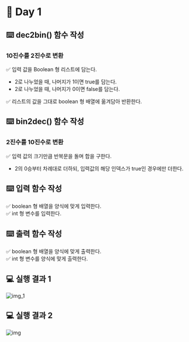 # 📅 Day 1
## ⌨️ dec2bin() 함수 작성
### 10진수를 2진수로 변환
✅ 입력 값을 Boolean 형 리스트에 담는다.
  - 2로 나누었을 때, 나머지가 1이면 true를 담는다.
  - 2로 나누었을 때, 나머지가 0이면 false를 담는다.

✅ 리스트의 값을 그대로 boolean 형 배열에 옮겨담아 반환한다.

## ⌨️ bin2dec() 함수 작성
### 2진수를 10진수로 변환
✅ 입력 값의 크기만큼 반복문을 돌며 합을 구한다.
  - 2의 0승부터 차례대로 더하되, 입력값의 해당 인덱스가 true인 경우에만 더한다.   

## ⌨️ 입력 함수 작성
✅ boolean 형 배열을 양식에 맞게 입력한다.<br>
✅ int 형 변수를 입력한다.

## ⌨️️ 출력 함수 작성
✅ boolean 형 배열을 양식에 맞게 출력한다.<br>
✅ int 형 변수를 양식에 맞게 출력한다.

## 💻 실행 결과 1
![img_1](https://github.com/yonghyeonpark/Algorithm-Practice/assets/126778700/21370419-93f9-492c-9f7b-b444c9b99ea8)

## 💻 실행 결과 2
![img](https://github.com/yonghyeonpark/Algorithm-Practice/assets/126778700/e2f30a2f-958d-4074-be5c-36f6a50584a0)